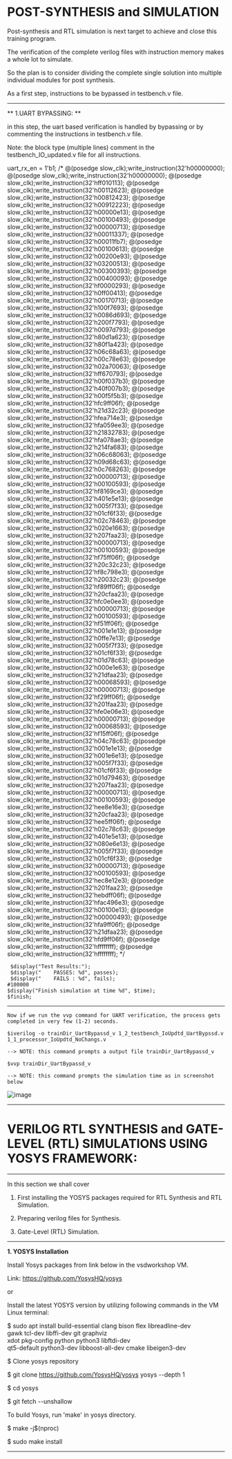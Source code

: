 # POST-SYNTHESIS and SIMULATION 

Post-synthesis and RTL simulation is next target to achieve and close this training program.

The verification of the complete verilog files with instruction memory makes a whole lot to simulate.

So the plan is to consider dividing the complete single solution into multiple individual modules for post synthesis.

As a first step, instructions to be bypassed in testbench.v file.

--------------------------------------------------------------------------------------------------------------------------------------

** 1.UART BYPASSING: ** 

in this step, the uart based verification is handled by bypassing or by commenting the instructions in testbench.v file.

Note: the block type (multiple lines) comment in the testbench_IO_updated.v file for all instructions.

 uart_rx_en = 1'b1;
/*  @(posedge slow_clk);write_instruction(32'h00000000); 
    @(posedge slow_clk);write_instruction(32'h00000000); 
    @(posedge slow_clk);write_instruction(32'hff010113); 
    @(posedge slow_clk);write_instruction(32'h00112623); 
    @(posedge slow_clk);write_instruction(32'h00812423); 
    @(posedge slow_clk);write_instruction(32'h00912223); 
    @(posedge slow_clk);write_instruction(32'h00000e13); 
    @(posedge slow_clk);write_instruction(32'h00100493); 
    @(posedge slow_clk);write_instruction(32'h00000713); 
    @(posedge slow_clk);write_instruction(32'h00011337); 
    @(posedge slow_clk);write_instruction(32'h00011fb7); 
    @(posedge slow_clk);write_instruction(32'h00100613); 
    @(posedge slow_clk);write_instruction(32'h00200e93); 
    @(posedge slow_clk);write_instruction(32'h03200513); 
    @(posedge slow_clk);write_instruction(32'h00300393); 
    @(posedge slow_clk);write_instruction(32'h00400093); 
    @(posedge slow_clk);write_instruction(32'hf0000293); 
    @(posedge slow_clk);write_instruction(32'h0ff00413); 
    @(posedge slow_clk);write_instruction(32'h00170713); 
    @(posedge slow_clk);write_instruction(32'h100f7693); 
    @(posedge slow_clk);write_instruction(32'h0086d693); 
    @(posedge slow_clk);write_instruction(32'h200f7793); 
    @(posedge slow_clk);write_instruction(32'h0097d793); 
    @(posedge slow_clk);write_instruction(32'h80d1a623); 
    @(posedge slow_clk);write_instruction(32'h80f1a423); 
    @(posedge slow_clk);write_instruction(32'h06c68a63); 
    @(posedge slow_clk);write_instruction(32'h00c78e63); 
    @(posedge slow_clk);write_instruction(32'h02a70063); 
    @(posedge slow_clk);write_instruction(32'hff670793); 
    @(posedge slow_clk);write_instruction(32'h00f037b3); 
    @(posedge slow_clk);write_instruction(32'h40f007b3); 
    @(posedge slow_clk);write_instruction(32'h00f5f5b3); 
    @(posedge slow_clk);write_instruction(32'hfc9ff06f); 
    @(posedge slow_clk);write_instruction(32'h21d32c23); 
    @(posedge slow_clk);write_instruction(32'hfea714e3); 
    @(posedge slow_clk);write_instruction(32'hfa059ee3); 
    @(posedge slow_clk);write_instruction(32'h21832783); 
    @(posedge slow_clk);write_instruction(32'hfa078ae3); 
    @(posedge slow_clk);write_instruction(32'h214fa683); 
    @(posedge slow_clk);write_instruction(32'h06c68063); 
    @(posedge slow_clk);write_instruction(32'h09d68c63); 
    @(posedge slow_clk);write_instruction(32'h0c768263); 
    @(posedge slow_clk);write_instruction(32'h00000713); 
    @(posedge slow_clk);write_instruction(32'h00100593); 
    @(posedge slow_clk);write_instruction(32'hf8169ce3); 
    @(posedge slow_clk);write_instruction(32'h401e5e13); 
    @(posedge slow_clk);write_instruction(32'h005f7f33); 
    @(posedge slow_clk);write_instruction(32'h01cf6f33); 
    @(posedge slow_clk);write_instruction(32'h02c78463); 
    @(posedge slow_clk);write_instruction(32'h020e1663); 
    @(posedge slow_clk);write_instruction(32'h207faa23); 
    @(posedge slow_clk);write_instruction(32'h00000713); 
    @(posedge slow_clk);write_instruction(32'h00100593); 
    @(posedge slow_clk);write_instruction(32'hf75ff06f); 
    @(posedge slow_clk);write_instruction(32'h20c32c23); 
    @(posedge slow_clk);write_instruction(32'hf8c798e3); 
    @(posedge slow_clk);write_instruction(32'h20032c23); 
    @(posedge slow_clk);write_instruction(32'hf89ff06f); 
    @(posedge slow_clk);write_instruction(32'h20cfaa23); 
    @(posedge slow_clk);write_instruction(32'hfc0e0ee3); 
    @(posedge slow_clk);write_instruction(32'h00000713); 
    @(posedge slow_clk);write_instruction(32'h00100593); 
    @(posedge slow_clk);write_instruction(32'hf51ff06f); 
    @(posedge slow_clk);write_instruction(32'h001e1e13); 
    @(posedge slow_clk);write_instruction(32'h0ffe7e13); 
    @(posedge slow_clk);write_instruction(32'h005f7f33); 
    @(posedge slow_clk);write_instruction(32'h01cf6f33); 
    @(posedge slow_clk);write_instruction(32'h01d78c63); 
    @(posedge slow_clk);write_instruction(32'h000e1e63); 
    @(posedge slow_clk);write_instruction(32'h21dfaa23); 
    @(posedge slow_clk);write_instruction(32'h00068593); 
    @(posedge slow_clk);write_instruction(32'h00000713); 
    @(posedge slow_clk);write_instruction(32'hf29ff06f); 
    @(posedge slow_clk);write_instruction(32'h201faa23); 
    @(posedge slow_clk);write_instruction(32'hfe0e06e3); 
    @(posedge slow_clk);write_instruction(32'h00000713); 
    @(posedge slow_clk);write_instruction(32'h00068593); 
    @(posedge slow_clk);write_instruction(32'hf15ff06f); 
    @(posedge slow_clk);write_instruction(32'h04c78c63); 
    @(posedge slow_clk);write_instruction(32'h001e1e13); 
    @(posedge slow_clk);write_instruction(32'h001e6e13); 
    @(posedge slow_clk);write_instruction(32'h005f7f33); 
    @(posedge slow_clk);write_instruction(32'h01cf6f33); 
    @(posedge slow_clk);write_instruction(32'h01d79463); 
    @(posedge slow_clk);write_instruction(32'h207faa23); 
    @(posedge slow_clk);write_instruction(32'h00000713); 
    @(posedge slow_clk);write_instruction(32'h00100593); 
    @(posedge slow_clk);write_instruction(32'hee8e16e3); 
    @(posedge slow_clk);write_instruction(32'h20cfaa23); 
    @(posedge slow_clk);write_instruction(32'hee5ff06f); 
    @(posedge slow_clk);write_instruction(32'h02c78c63); 
    @(posedge slow_clk);write_instruction(32'h401e5e13); 
    @(posedge slow_clk);write_instruction(32'h080e6e13); 
    @(posedge slow_clk);write_instruction(32'h005f7f33); 
    @(posedge slow_clk);write_instruction(32'h01cf6f33); 
    @(posedge slow_clk);write_instruction(32'h00000713); 
    @(posedge slow_clk);write_instruction(32'h00100593); 
    @(posedge slow_clk);write_instruction(32'hec8e12e3); 
    @(posedge slow_clk);write_instruction(32'h201faa23); 
    @(posedge slow_clk);write_instruction(32'hebdff06f); 
    @(posedge slow_clk);write_instruction(32'hfac496e3); 
    @(posedge slow_clk);write_instruction(32'h00100e13); 
    @(posedge slow_clk);write_instruction(32'h00000493); 
    @(posedge slow_clk);write_instruction(32'hfa9ff06f); 
    @(posedge slow_clk);write_instruction(32'h21dfaa23); 
    @(posedge slow_clk);write_instruction(32'hfd9ff06f); 
    @(posedge slow_clk);write_instruction(32'hffffffff); 
    @(posedge slow_clk);write_instruction(32'hffffffff);  */

     $display("Test Results:");
     $display("    PASSES: %d", passes);
     $display("    FAILS : %d", fails);
    #100000
    $display("Finish simulation at time %d", $time);
    $finish;

------------------------------------------------------------------------------------------------------------------
    Now if we run the vvp command for UART verification, the process gets completed in very few (1-2) seconds.

    $iverilog -o trainDir_UartBypassd_v 1_2_testbench_IoUpdtd_UartBypssd.v 1_1_processor_IoUpdtd_NoChangs.v

    --> NOTE: this command prompts a output file trainDir_UartBypassd_v

    $vvp trainDir_UartBypassd_v

    --> NOTE: this command prompts the simulation time as in screenshot below

![image](https://github.com/pavankumarka/RISCV-Hardware_Design_Program_by_VSD/assets/22821014/3f02711f-ab50-4a7c-97af-cf470a9f5b47)

----------------------------------------------------------------------------------------------------------------------------------------

# VERILOG RTL SYNTHESIS and GATE-LEVEL (RTL) SIMULATIONS USING YOSYS FRAMEWORK:
---------------------------------------------------------------------------------

In this section we shall cover 

1. First installing the YOSYS packages required for RTL Synthesis and RTL Simulation.

2. Preparing verilog files for Synthesis.

3. Gate-Level (RTL) Simulation.

---------------------------------------------------------------------------------------

**1. YOSYS Installation**

Install Yosys packages from link below in the vsdworkshop VM.

Link: https://github.com/YosysHQ/yosys 

or

Install the latest YOSYS version by utilizing following commands in the VM Linux terminal:

$ sudo apt install build-essential clang bison flex libreadline-dev \
    gawk tcl-dev libffi-dev git graphviz \
    xdot pkg-config python python3 libftdi-dev \
    qt5-default python3-dev libboost-all-dev cmake libeigen3-dev

$ Clone yosys repository

$ git clone https://github.com/YosysHQ/yosys yosys --depth 1

$ cd yosys

$ git fetch --unshallow

To build Yosys, run 'make' in yosys directory.

$ make -j$(nproc)

$ sudo make install

--------------------------------------------------------------------------------------------------------------------------------------

